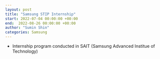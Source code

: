 ```yaml
---
layout: post
title: "Samsung STIP Internship"
start: 2022-07-04 00:00:00 +00:00
end:  2022-08-26 00:00:00 +00:00
author: "Sumin Shin"
categories: Samsung
---
```

- Internship program conducted in SAIT (Samsung Advanced Institue of Technology)
